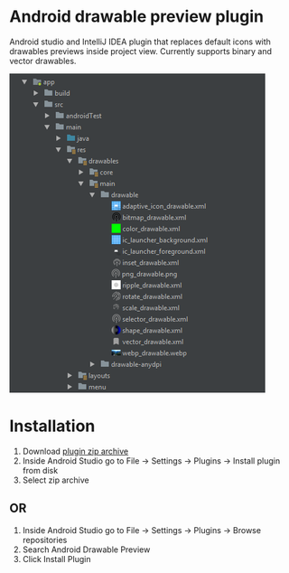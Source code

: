 # Android drawable preview plugin

Android studio and IntelliJ IDEA plugin that replaces default icons with drawables previews inside project view. Currently supports binary and vector drawables.

![screenshot](./screenshot.png)

# Installation

1. Download [plugin zip archive](./release/drawable_preview-1.1.zip)
2. Inside Android Studio go to File -> Settings -> Plugins -> Install plugin from disk
3. Select zip archive

## OR

1. Inside Android Studio go to File -> Settings -> Plugins -> Browse repositories
2. Search Android Drawable Preview
3. Click Install Plugin
